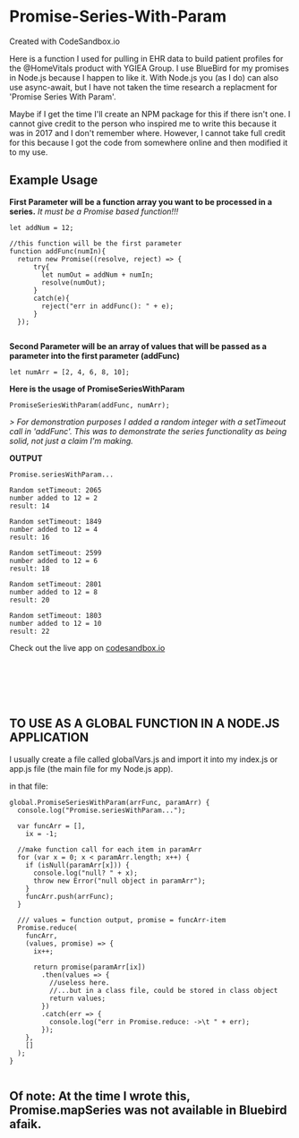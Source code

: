 # Promise-Series-With-Param
Created with CodeSandbox.io

Here is a function I used for pulling in EHR data to build patient profiles for the @HomeVitals product with YGIEA Group.  I use BlueBird for my promises in Node.js because I happen to like it.  With Node.js you (as I do) can also use async-await, but I have not taken the time research a replacment for 'Promise Series With Param'.

Maybe if I get the time I'll create an NPM package for this if there isn't one.  I cannot give credit to the person who inspired me to write this because it was in 2017 and I don't remember where.  However, I cannot take full credit for this because I got the code from somewhere online and then modified it to my use.

## Example Usage

**First Parameter will be a function array you want to be processed in a series.**  *It must be a Promise based function!!!*

```
let addNum = 12;

//this function will be the first parameter
function addFunc(numIn){
  return new Promise((resolve, reject) => {
      try{
        let numOut = addNum + numIn;
        resolve(numOut);
      }
      catch(e){
        reject("err in addFunc(): " + e);
      }
  });


```

**Second Parameter will be an array of values that will be passed as a parameter into the first parameter (addFunc)**

```
let numArr = [2, 4, 6, 8, 10];

```



**Here is the usage of PromiseSeriesWithParam**

```
PromiseSeriesWithParam(addFunc, numArr);

```


*> For demonstration purposes I added a random integer with a setTimeout call in 'addFunc'.  This was to demonstrate the series functionality as being solid, not just a claim I'm making.*


**OUTPUT**

```
Promise.seriesWithParam... 

Random setTimeout: 2065 
number added to 12 = 2 
result: 14 

Random setTimeout: 1849 
number added to 12 = 4 
result: 16 

Random setTimeout: 2599 
number added to 12 = 6 
result: 18 

Random setTimeout: 2801 
number added to 12 = 8 
result: 20 

Random setTimeout: 1803 
number added to 12 = 10 
result: 22 

```


Check out the live app on [codesandbox.io](https://codesandbox.io/s/promise-series-with-param-48bnp)
<br><br><br><br><br><br>

## TO USE AS A GLOBAL FUNCTION IN A NODE.JS APPLICATION

I usually create a file called globalVars.js and import it into my index.js or app.js file (the main file for my Node.js app).

in that file:

```
global.PromiseSeriesWithParam(arrFunc, paramArr) {
  console.log("Promise.seriesWithParam...");

  var funcArr = [],
    ix = -1;

  //make function call for each item in paramArr
  for (var x = 0; x < paramArr.length; x++) {
    if (isNull(paramArr[x])) {
      console.log("null? " + x);
      throw new Error("null object in paramArr");
    }
    funcArr.push(arrFunc);
  }

  /// values = function output, promise = funcArr-item
  Promise.reduce(
    funcArr,
    (values, promise) => {
      ix++;

      return promise(paramArr[ix])
        .then(values => {
          //useless here.
          //...but in a class file, could be stored in class object
          return values;
        })
        .catch(err => {
          console.log("err in Promise.reduce: ->\t " + err);
        });
    },
    []
  );
}


```


## Of note: At the time I wrote this, Promise.mapSeries was not available in Bluebird afaik.
<br><br><br>
